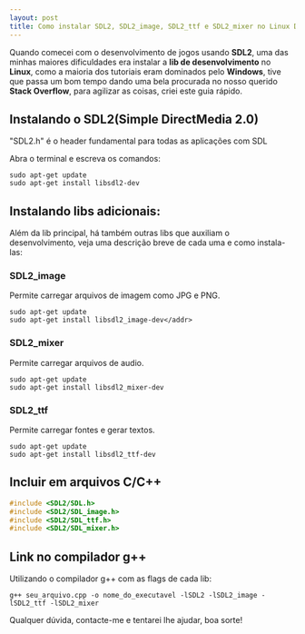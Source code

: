 ```yaml
---
layout: post
title: Como instalar SDL2, SDL2_image, SDL2_ttf e SDL2_mixer no Linux Debian/Ubuntu
---
```


Quando comecei com o desenvolvimento de jogos usando **SDL2**, uma das minhas maiores dificuldades era instalar a **lib de desenvolvimento** no **Linux**, como a maioria dos tutoriais eram dominados pelo **Windows**, tive que passa um bom tempo dando uma bela procurada no nosso querido **Stack Overflow**, para agilizar as coisas, criei este guia rápido.

## Instalando o SDL2(Simple DirectMedia 2.0)

"SDL2.h" é o header fundamental para todas as aplicações com SDL

Abra o terminal e escreva os comandos:

```
sudo apt-get update
sudo apt-get install libsdl2-dev
```

## Instalando libs adicionais:

Além da lib principal, há também outras libs que auxiliam o desenvolvimento, veja uma descrição breve de cada uma e como instala-las:

### SDL2_image

Permite carregar arquivos de imagem como JPG e PNG.
```
sudo apt-get update
sudo apt-get install libsdl2_image-dev</addr>
```

### SDL2_mixer

Permite carregar arquivos de audio.
```
sudo apt-get update
sudo apt-get install libsdl2_mixer-dev
```

### SDL2_ttf

Permite carregar fontes e gerar textos.
```
sudo apt-get update
sudo apt-get install libsdl2_ttf-dev
```

## Incluir em arquivos C/C++

```c++
#include <SDL2/SDL.h>
#include <SDL2/SDL_image.h>
#include <SDL2/SDL_ttf.h>
#include <SDL2/SDL_mixer.h>
```

## Link no compilador g++

Utilizando o compilador g++ com as flags de cada lib:
```
g++ seu_arquivo.cpp -o nome_do_executavel -lSDL2 -lSDL2_image -lSDL2_ttf -lSDL2_mixer
```


Qualquer dúvida, contacte-me e tentarei lhe ajudar, boa sorte!

